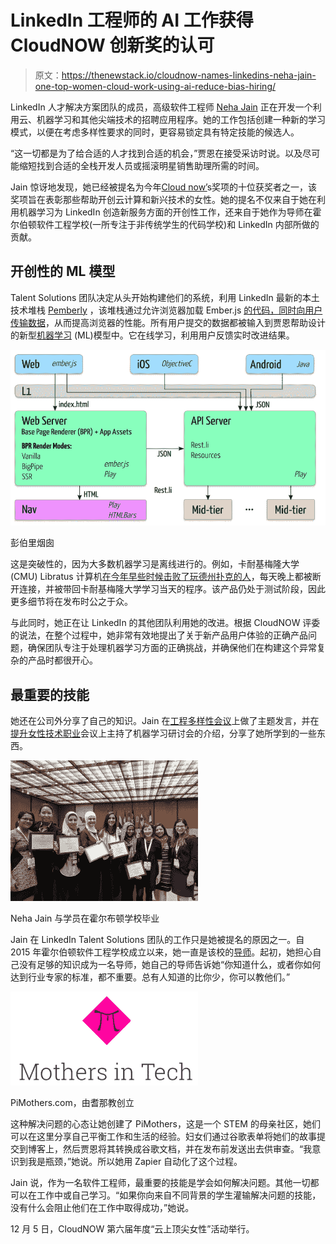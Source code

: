 # LinkedIn 工程师的 AI 工作获得 CloudNOW 创新奖的认可

> 原文：<https://thenewstack.io/cloudnow-names-linkedins-neha-jain-one-top-women-cloud-work-using-ai-reduce-bias-hiring/>

LinkedIn 人才解决方案团队的成员，高级软件工程师 [Neha Jain](https://www.linkedin.com/in/nehajainhbti/) 正在开发一个利用云、机器学习和其他尖端技术的招聘应用程序。她的工作包括创建一种新的学习模式，以便在考虑多样性要求的同时，更容易锁定具有特定技能的候选人。

“这一切都是为了给合适的人才找到合适的机会，”贾恩在接受采访时说。以及尽可能缩短找到合适的全栈开发人员或摇滚明星销售助理所需的时间。

Jain 惊讶地发现，她已经被提名为今年[Cloud now’](http://cloud-now.org/)s奖项的十位获奖者之一，该奖项旨在表彰那些帮助开创云计算和新兴技术的女性。她的提名不仅来自于她在利用机器学习为 LinkedIn 创造新服务方面的开创性工作，还来自于她作为导师在霍尔伯顿软件工程学校(一所专注于非传统学生的代码学校)和 LinkedIn 内部所做的贡献。

## 开创性的 ML 模型

Talent Solutions 团队决定从头开始构建他们的系统，利用 LinkedIn 最新的本土技术堆栈 [Pemberly](https://engineering.linkedin.com/blog/2016/12/pemberly-at-linkedin) ，该堆栈通过允许浏览器加载 Ember.js [的代码，同时向用户传输数据](https://engineering.linkedin.com/blog/2016/12/pemberly-at-linkedin)，从而提高浏览器的性能。所有用户提交的数据都被输入到贾恩帮助设计的新型[机器学习](/category/machine-learning/) (ML)模型中。它在线学习，利用用户反馈实时改进结果。

![](img/4f8aa2fa0d5feaba9f51f8ff85e91b84.png)

彭伯里烟囱

这是突破性的，因为大多数机器学习是离线进行的。例如，卡耐基梅隆大学(CMU) Libratus 计算机[在今年早些时候击败了玩德州扑克的人](https://thenewstack.io/computers-can-now-bluff/)，每天晚上都被断开连接，并被带回卡耐基梅隆大学学习当天的程序。该产品仍处于测试阶段，因此更多细节将在发布时公之于众。

与此同时，她正在让 LinkedIn 的其他团队利用她的改进。根据 CloudNOW 评委的说法，在整个过程中，她非常有效地提出了关于新产品用户体验的正确产品问题，确保团队专注于处理机器学习方面的正确挑战，并确保他们在构建这个异常复杂的产品时都很开心。

## 最重要的技能

她还在公司外分享了自己的知识。Jain 在[工程多样性会议](http://engineering.sjsu.edu/mep/conference-for-engineering-diversity/)上做了主题发言，并在[提升女性技术职业](http://bayarea.act-w.org/#speakers)会议上主持了机器学习研讨会的介绍，分享了她所学到的一些东西。

![](img/a76bf53011d06c4d5d495f83c5f09435.png)

Neha Jain 与学员在霍尔布顿学校毕业

Jain 在 LinkedIn Talent Solutions 团队的工作只是她被提名的原因之一。自 2015 年霍尔伯顿软件工程学校成立以来，她一直是该校的[导师](https://blog.holbertonschool.com/mentor-spotlight-neha-jain/)。起初，她担心自己没有足够的知识成为一名导师，她自己的导师告诉她“你知道什么，或者你如何达到行业专家的标准，都不重要。总有人知道的比你少，你可以教他们。”

[![](img/c044c3f9017633634b2f52fc9f6733dd.png)](http://www.pimothers.com/)

PiMothers.com，由耆那教创立

这种解决问题的心态让她创建了 PiMothers，这是一个 STEM 的母亲社区，她们可以在这里分享自己平衡工作和生活的经验。妇女们通过谷歌表单将她们的故事提交到博客上，然后贾恩将其转换成谷歌文档，并在发布前发送出去供审查。“我意识到我是瓶颈，”她说。所以她用 Zapier 自动化了这个过程。

Jain 说，作为一名软件工程师，最重要的技能是学会如何解决问题。其他一切都可以在工作中或自己学习。“如果你向来自不同背景的学生灌输解决问题的技能，没有什么会阻止他们在工作中取得成功，”她说。

12 月 5 日，CloudNOW 第六届年度“云上顶尖女性”活动举行。

<svg xmlns:xlink="http://www.w3.org/1999/xlink" viewBox="0 0 68 31" version="1.1"><title>Group</title> <desc>Created with Sketch.</desc></svg>
